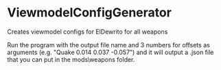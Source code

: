 # ViewmodelConfigGenerator

Creates viewmodel configs for ElDewrito for all weapons

Run the program with the output file name and 3 numbers for offsets as arguments
(e.g. "Quake 0.014 0.037 -0.057")
and it will output a .json file that you can put in the mods\weapons folder.

